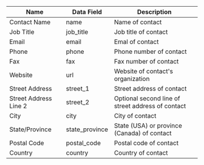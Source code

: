 | Name                  | Data Field     | Description                                       |
|-----------------------|----------------|---------------------------------------------------|
| Contact Name          | name           | Name of contact                                   |
| Job Title             | job_title      | Job title of contact                              |
| Email                 | email          | Emal of contact                                   |
| Phone                 | phone          | Phone number of contact                           |
| Fax                   | fax            | Fax number of contact                             |
| Website               | url            | Website of contact's organization                 |
| Street Address        | street_1       | Street address of contact                         |
| Street Address Line 2 | street_2       | Optional second line of street address of contact |
| City                  | city           | City of contact                                   |
| State/Province        | state_province | State (USA) or province (Canada) of contact       |
| Postal Code           | postal_code    | Postal code of contact                            |
| Country               | country        | Country of contact                                |
